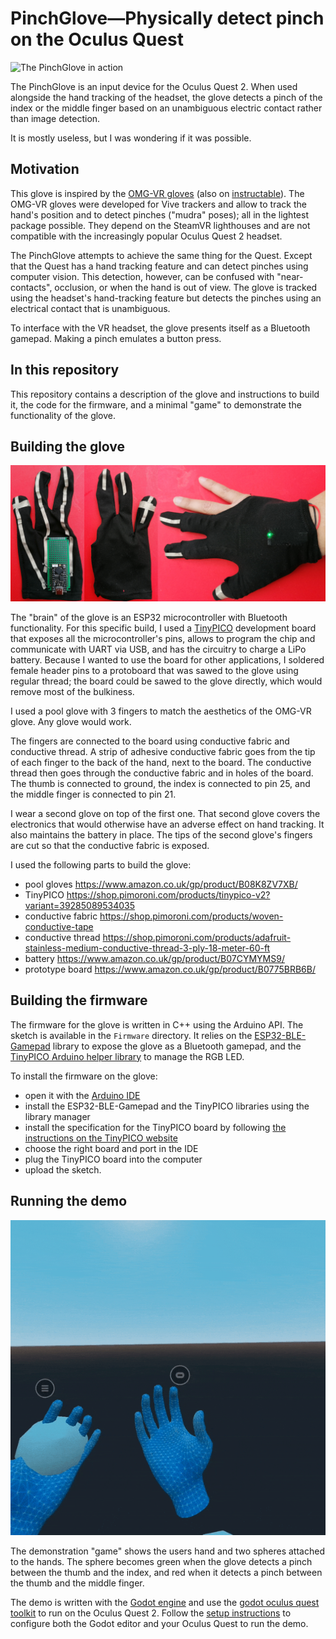 PinchGlove—Physically detect pinch on the Oculus Quest
======================================================

![The PinchGlove in action](Assets/gloves.gif)

The PinchGlove is an input device for the Oculus Quest 2. When used alongside the hand tracking of the headset, the glove detects a pinch of the index or the middle finger based on an unambiguous electric contact rather than image detection.

It is mostly useless, but I was wondering if it was possible.

## Motivation

This glove is inspired by the [OMG-VR gloves](https://arxiv.org/abs/1901.03532) (also on [instructable](https://www.instructables.com/Etextile-VR-Gloves-for-Vive-Tracker/)). The OMG-VR gloves were developed for Vive trackers and allow to track the hand's position and to detect pinches ("mudra" poses); all in the lightest package possible. They depend on the SteamVR lighthouses and are not compatible with the increasingly popular Oculus Quest 2 headset.

The PinchGlove attempts to achieve the same thing for the Quest. Except that the Quest has a hand tracking feature and can detect pinches using computer vision. This detection, however, can be confused with "near-contacts", occlusion, or when the hand is out of view. The glove is tracked using the headset's hand-tracking feature but detects the pinches using an electrical contact that is unambiguous.

To interface with the VR headset, the glove presents itself as a Bluetooth gamepad. Making a pinch emulates a button press.

## In this repository

This repository contains a description of the glove and instructions to build it, the code for the firmware, and a minimal "game" to demonstrate the functionality of the glove.

## Building the glove

![The PinchGlove seen without the second glove from the back and from the palm, and with the second glove](Assets/hand_composition.png)

The "brain" of the glove is an ESP32 microcontroller with Bluetooth functionality. For this specific build, I used a [TinyPICO](https://www.tinypico.com/) development board that exposes all the microcontroller's pins, allows to program the chip and communicate with UART via USB, and has the circuitry to charge a LiPo battery. Because I wanted to use the board for other applications, I soldered female header pins to a protoboard that was sawed to the glove using regular thread; the board could be sawed to the glove directly, which would remove most of the bulkiness.

I used a pool glove with 3 fingers to match the aesthetics of the OMG-VR glove. Any glove would work.

The fingers are connected to the board using conductive fabric and conductive thread. A strip of adhesive conductive fabric goes from the tip of each finger to the back of the hand, next to the board. The conductive thread then goes through the conductive fabric and in holes of the board. The thumb is connected to ground, the index is connected to pin 25, and the middle finger is connected to pin 21.

I wear a second glove on top of the first one. That second glove covers the electronics that would otherwise have an adverse effect on hand tracking. It also maintains the battery in place. The tips of the second glove's fingers are cut so that the conductive fabric is exposed.

I used the following parts to build the glove:

* pool gloves <https://www.amazon.co.uk/gp/product/B08K8ZV7XB/>
* TinyPICO <https://shop.pimoroni.com/products/tinypico-v2?variant=39285089534035>
* conductive fabric <https://shop.pimoroni.com/products/woven-conductive-tape>
* conductive thread <https://shop.pimoroni.com/products/adafruit-stainless-medium-conductive-thread-3-ply-18-meter-60-ft>
* battery <https://www.amazon.co.uk/gp/product/B07CYMYMS9/>
* prototype board <https://www.amazon.co.uk/gp/product/B0775BRB6B/>

## Building the firmware

The firmware for the glove is written in C++ using the Arduino API. The sketch is available in the `Firmware` directory. It relies on the [ESP32-BLE-Gamepad](https://github.com/lemmingDev/ESP32-BLE-Gamepad) library to expose the glove as a Bluetooth gamepad, and the [TinyPICO Arduino helper library](https://www.tinypico.com/code-examples) to manage the RGB LED.

To install the firmware on the glove:

* open it with the [Arduino IDE](https://www.arduino.cc/en/software)
* install the ESP32-BLE-Gamepad and the TinyPICO libraries using the library manager
* install the specification for the TinyPICO board by following [the instructions on the TinyPICO website](https://www.tinypico.com/gettingstarted)
* choose the right board and port in the IDE
* plug the TinyPICO board into the computer
* upload the sketch.

## Running the demo

![In-game view of the demo](Assets/demo.gif)

The demonstration "game" shows the users hand and two spheres attached to the hands. The sphere becomes green when the glove detects a pinch between the thumb and the index, and red when it detects a pinch between the thumb and the middle finger.

The demo is written with the [Godot engine](https://godotengine.org/) and use the [godot oculus quest toolkit](https://github.com/NeoSpark314/godot_oculus_quest_toolkit) to run on the Oculus Quest 2. Follow the [setup instructions](https://github.com/NeoSpark314/godot_oculus_quest_toolkit/wiki/Tutorial-01-Setup) to configure both the Godot editor and your Oculus Quest to run the demo.
